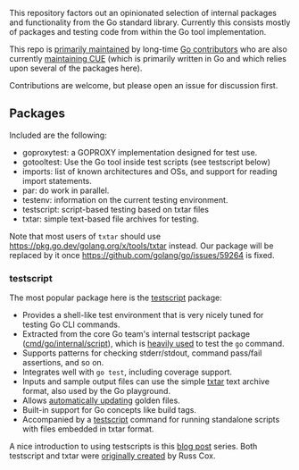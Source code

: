 This repository factors out an opinionated selection of internal packages and functionality from the Go standard
library. Currently this consists mostly of packages and testing code from within the Go tool implementation.

This repo is [primarily maintained](https://github.com/rogpeppe/go-internal/graphs/contributors) by long-time
[Go contributors](https://github.com/golang/go/contributors) who are also currently
[maintaining CUE](https://github.com/cue-lang/cue/graphs/contributors) (which is primarily written in Go
and which relies upon several of the packages here).

Contributions are welcome, but please open an issue for discussion first.

## Packages

Included are the following:

- goproxytest: a GOPROXY implementation designed for test use.
- gotooltest: Use the Go tool inside test scripts (see testscript below)
- imports: list of known architectures and OSs, and support for reading import statements.
- par: do work in parallel.
- testenv: information on the current testing environment.
- testscript: script-based testing based on txtar files
- txtar: simple text-based file archives for testing.

Note that most users of `txtar` should use https://pkg.go.dev/golang.org/x/tools/txtar instead.
Our package will be replaced by it once https://github.com/golang/go/issues/59264 is fixed.

### testscript

The most popular package here is the [testscript](https://pkg.go.dev/github.com/rogpeppe/go-internal/testscript) package:
 * Provides a shell-like test environment that is very nicely tuned for testing Go CLI commands.
 * Extracted from the core Go team's internal testscript package ([cmd/go/internal/script](https://github.com/golang/go/tree/master/src/cmd/go/internal/script)),
 which is [heavily used](https://github.com/golang/go/tree/master/src/cmd/go/testdata/script) to test the `go` command.
 * Supports patterns for checking stderr/stdout, command pass/fail assertions, and so on.
 * Integrates well with `go test`, including coverage support.
 * Inputs and sample output files can use the simple [txtar](https://pkg.go.dev/golang.org/x/tools/txtar)
 text archive format, also used by the Go playground.
 * Allows [automatically updating](https://pkg.go.dev/github.com/rogpeppe/go-internal/testscript#Params)
 golden files.
 * Built-in support for Go concepts like build tags.
 * Accompanied by a [testscript](https://github.com/rogpeppe/go-internal/tree/master/cmd/testscript) command
 for running standalone scripts with files embedded in txtar format.
 
 A nice introduction to using testscripts is this [blog post](https://bitfieldconsulting.com/golang/test-scripts) series.
 Both testscript and txtar were [originally created](https://github.com/golang/go/commit/5890e25b7ccb2d2249b2f8a02ef5dbc36047868b)
 by Russ Cox.
